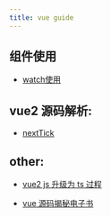 ```yaml
---
title: vue guide
---
```


## 组件使用
- [watch使用](./watch.md)

## vue2 源码解析:
- [nextTick](./nextTick.md)


## other:
- [vue2 js 升级为 ts 过程](./v2-js-to-ts.md)





- [vue 源码揭秘电子书](https://ustbhuangyi.github.io/vue-analysis/)